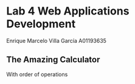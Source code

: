 # Lab 4 Web Applications Development
Enrique Marcelo Villa García A01193635

## The Amazing Calculator
With order of operations